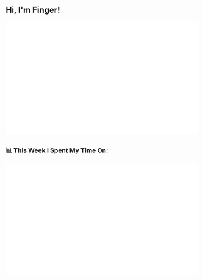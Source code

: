 <h2> Hi, I'm Finger!</h2>

<img align="right" src="https://raw.githubusercontent.com/spianmo/github-stats/master/generated/overview.svg#gh-light-mode-only">

<!-- <img align="right" height="160em" src="https://github-readme-stats-eight-theta.vercel.app/api/top-langs/?username=spianmo&layout=compact&langs_count=8&theme=algolia"/>	 -->
	
```go
package main

type Me struct {
	Name   string
	Job    string
	Code   string
	Skills string
}

func main() {
	me := &Me{
		Name:   "Finger",
		Job:    "Client-side Engineer",
		Code:   "Java, Kotlin, C#, Rust and C++ and Others",
		Skills: "Android, Security, Cross-platform client, NLP, CV, ASR ^o^",
	}
	_ = me
}
```


<h3>📊 This Week I Spent My Time On:</h3>
<img align='right' src="https://raw.githubusercontent.com/spianmo/github-stats/master/generated/languages.svg#gh-light-mode-only">

<!--START_SECTION:waka-->

```txt
TypeScript                     15 hrs 12 mins  ██████████████░░░░░░░░░░░   56.30 %
Python                         5 hrs 1 min     ████▓░░░░░░░░░░░░░░░░░░░░   18.58 %
Markdown                       2 hrs 3 mins    ██░░░░░░░░░░░░░░░░░░░░░░░   07.60 %
TOML                           1 hr 12 mins    █░░░░░░░░░░░░░░░░░░░░░░░░   04.45 %
YAML                           1 hr 3 mins     █░░░░░░░░░░░░░░░░░░░░░░░░   03.94 %
```

<!--END_SECTION:waka-->
